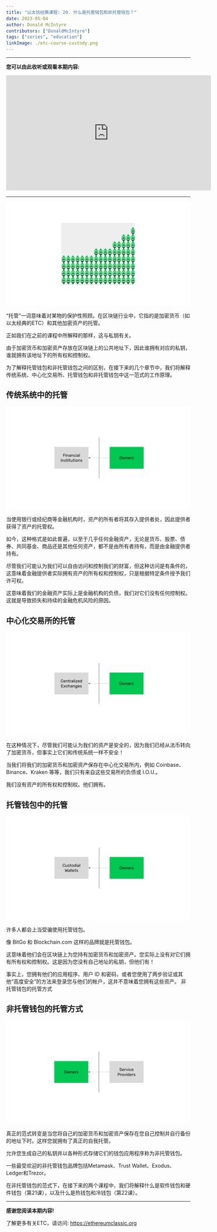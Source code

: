 ```yaml
---
title: "以太坊经典课程: 20. 什么是托管钱包和非托管钱包？"
date: 2023-05-04
author: Donald McIntyre
contributors: ["DonaldMcIntyre"]
tags: ["series", "education"]
linkImage: ./etc-course-custody.png
---
```


---
**您可以由此收听或观看本期内容:**

<iframe width="560" height="315" src="https://www.youtube.com/embed/0V4UzW3g_xk" title="YouTube video player" frameborder="0" allow="accelerometer; autoplay; clipboard-write; encrypted-media; gyroscope; picture-in-picture; web-share" allowfullscreen></iframe>

---

![托管](./1.png)

“托管”一词意味着对某物的保护性照顾。在区块链行业中，它指的是加密货币（如以太经典的ETC）和其他加密资产的托管。

正如我们在之前的课程中所解释的那样，这与私钥有关。

由于加密货币和加密资产存放在区块链上的公共地址下，因此谁拥有对应的私钥，谁就拥有该地址下的所有权和控制权。

为了解释托管钱包和非托管钱包之间的区别，在接下来的几个章节中，我们将解释传统系统、中心化交易所、托管钱包和非托管钱包中这一范式的工作原理。

## 传统系统中的托管

![金融机构控制资产](./2.png)

当使用银行或经纪商等金融机构时，资产的所有者将其存入提供者处，因此提供者获得了资产的托管权。

如今，这种格式是如此普遍，以至于几乎任何金融资产，无论是货币、股票、债券、共同基金、商品还是其他任何资产，都不是由所有者持有，而是由金融提供者持有。

尽管我们可能认为我们可以自由访问和控制我们的财富，但这种访问是有条件的，这意味着金融提供者实际拥有资产的所有权和控制权，只是根据特定条件授予我们许可权。

这意味着我们的金融资产实际上是金融机构的负债，我们对它们没有任何控制权。这就是导致损失和持续的金融危机风险的原因。

## 中心化交易所的托管

![中心化交易所控制资产](./3.png)

在这种情况下，尽管我们可能认为我们的资产是安全的，因为我们已经从法币转向了加密货币，但事实上它们和传统系统一样不安全！

当我们将我们的加密货币和加密资产保存在中心化交易所内，例如 Coinbase、Binance、Kraken 等等，我们只有来自这些交易所的负债或 I.O.U.。

我们没有资产的所有权和控制权。他们拥有。

## 托管钱包中的托管

![托管钱包控制资产](./4.png)

许多人都会上当受骗使用托管钱包。

像 BitGo 和 Blockchain.com 这样的品牌就是托管钱包。

这意味着他们会在区块链上为您持有加密货币和加密资产。您实际上没有对它们拥有所有权和控制权。这是因为您没有自己地址的私钥，但他们有！

事实上，您拥有他们的应用程序、用户 ID 和密码，或者您使用了两步验证或其他“高度安全”的方法来登录您与他们的帐户，这并不意味着您拥有这些资产。
非托管钱包的托管方式

## 非托管钱包的托管方式

![您自己控制资产](./5.png)

真正的范式转变是当您将自己的加密货币和加密资产保存在您自己控制并自行备份的地址下时。这样您就拥有了真正的自我托管。

允许您生成自己的私钥并以各种形式存储它们的钱包应用程序称为非托管钱包。

一些最受欢迎的非托管钱包品牌包括Metamask、Trust Wallet、Exodus、Ledger和Trezor。

在非托管钱包的范式下，在接下来的两个课程中，我们将解释什么是软件钱包和硬件钱包（第21课），以及什么是热钱包和冷钱包（第22课）。

---

**感谢您阅读本期内容!**

了解更多有关ETC，请访问: https://ethereumclassic.org
